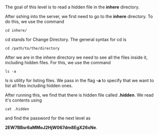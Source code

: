 The goal of this level is to read a hidden file in the **inhere** directory.

After sshing into the server, we first need to go to the **inhere** directory. To do this, we use the command

```
cd inhere/
```

cd stands for Change Directory. The general syntax for cd is 

```
cd /path/to/the/directory
```

After we are in the inhere directory we need to see all the files inside it, including hidden files. For this, we use the command 

```
ls -a
```

ls is utility for listing files. We pass in the flag **-a** to specify that we want to list all files including hidden ones.

After running this, we find that there is hidden file called **.hidden**. We read it's contents using 

```
cat .hidden
```

and find the password for the next level as 

**2EW7BBsr6aMMoJ2HjW067dm8EgX26xNe**.